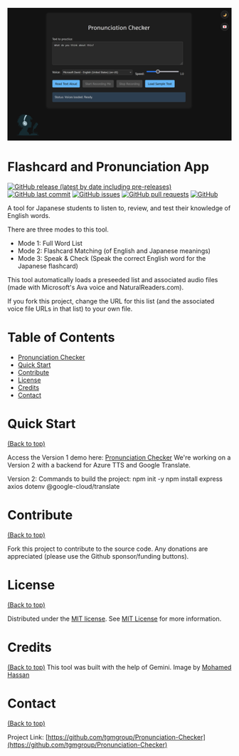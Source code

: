 ![Pronunciation Checker](https://github.com/tgmgroup/Flashcard-and-Pronunciation-App/blob/main/assets/images/pronunciation-checker-xl.png) 

# Flashcard and Pronunciation App

[![GitHub release (latest by date including pre-releases)](https://img.shields.io/github/v/release/tgmgroup/Flashcard-and-Pronunciation-App?include_prereleases)](https://img.shields.io/github/v/release/tgmgroup/Flashcard-and-Pronunciation-App?include_prereleases)
[![GitHub last commit](https://img.shields.io/github/last-commit/tgmgroup/Flashcard-and-Pronunciation-App)](https://img.shields.io/github/last-commit/tgmgroup/Flashcard-and-Pronunciation-App)
[![GitHub issues](https://img.shields.io/github/issues-raw/tgmgroup/Flashcard-and-Pronunciation-App)](https://img.shields.io/github/issues-raw/tgmgroup/Flashcard-and-Pronunciation-App)
[![GitHub pull requests](https://img.shields.io/github/issues-pr/tgmgroup/Flashcard-and-Pronunciation-App)](https://img.shields.io/github/issues-pr/tgmgroup/Flashcard-and-Pronunciation-App)
[![GitHub](https://img.shields.io/github/license/tgmgroup/Flashcard-and-Pronunciation-App)](https://img.shields.io/github/license/tgmgroup/Flashcard-and-Pronunciation-App)

A tool for Japanese students to listen to, review, and test their knowledge of English words.

There are three modes to this tool. 
- Mode 1: Full Word List
- Mode 2: Flashcard Matching (of English and Japanese meanings)
- Mode 3: Speak & Check (Speak the correct English word for the Japanese flashcard)

This tool automatically loads a preseeded list and associated audio files (made with Microsoft's Ava voice and NaturalReaders.com).

If you fork this project, change the URL for this list (and the associated voice file URLs in that list) to your own file.

# Table of Contents
- [Pronunciation Checker](#pronunciation-checker)
- [Quick Start](#quick-start)
- [Contribute](#contribute)
- [License](#license)
- [Credits](#credits)
- [Contact](#contact)

# Quick Start
[(Back to top)](#table-of-contents)

Access the Version 1 demo here: [Pronunciation Checker](https://tgmgroup.github.io/Pronunciation-Checker/)
We're working on a Version 2 with a backend for Azure TTS and Google Translate.

Version 2:
Commands to build the project:
npm init -y
npm install express axios dotenv @google-cloud/translate

# Contribute
[(Back to top)](#table-of-contents)

Fork this project to contribute to the source code.
Any donations are appreciated (please use the Github sponsor/funding buttons).

# License
[(Back to top)](#table-of-contents)

Distributed under the [MIT license](./LICENSE). See [MIT License](https://opensource.org/licenses/MIT) for more information.

# Credits
[(Back to top)](#table-of-contents)
This tool was built with the help of Gemini. Image by [Mohamed Hassan](https://unsplash.com/illustrations/a-person-is-recording-with-a-microphone-and-headphones-Oh3p6Wu3OOE "Mohamed Hassan on Unsplash")

# Contact
[(Back to top)](#table-of-contents)

Project Link: [https://github.com/tgmgroup/Pronunciation-Checker](https://github.com/tgmgroup/Pronunciation-Checker)
